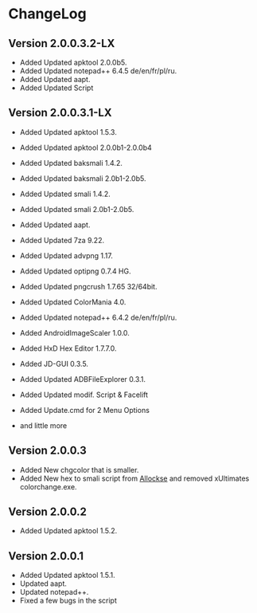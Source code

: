 ChangeLog
===============================================================================

Version 2.0.0.3.2-LX
--------------------

 * Added Updated apktool 2.0.0b5.
 * Added Updated notepad++ 6.4.5 de/en/fr/pl/ru.
 * Added Updated aapt.
 * Added Updated Script
 
Version 2.0.0.3.1-LX
--------------------

 * Added Updated apktool 1.5.3.
 * Added Updated apktool 2.0.0b1-2.0.0b4
 * Added Updated baksmali 1.4.2.
 * Added Updated baksmali 2.0b1-2.0b5.
 * Added Updated smali 1.4.2.
 * Added Updated smali 2.0b1-2.0b5.
 * Added Updated aapt.
 * Added Updated 7za 9.22.
 * Added Updated advpng 1.17.
 * Added Updated optipng 0.7.4 HG.
 * Added Updated pngcrush 1.7.65 32/64bit.
 
 * Added Updated ColorMania 4.0.
 * Added Updated notepad++ 6.4.2 de/en/fr/pl/ru.
 
 * Added AndroidImageScaler 1.0.0.
 * Added HxD Hex Editor 1.7.7.0.
 * Added JD-GUI 0.3.5.
 * Added Updated ADBFileExplorer 0.3.1.
 
 * Added Updated modif. Script & Facelift
 * Added Update.cmd for 2 Menu Options
 * and little more
 

Version 2.0.0.3
---------------

 * Added New chgcolor that is smaller.
 * Added New hex to smali script from [Allockse][1] and removed xUltimates colorchange.exe.


Version 2.0.0.2
---------------

 * Added Updated apktool 1.5.2.


Version 2.0.0.1
---------------

 * Added Updated apktool 1.5.1.
 * Updated aapt.
 * Updated notepad++.
 * Fixed a few bugs in the script





 [1]: http://forum.xda-developers.com/showthread.php?t=1129753